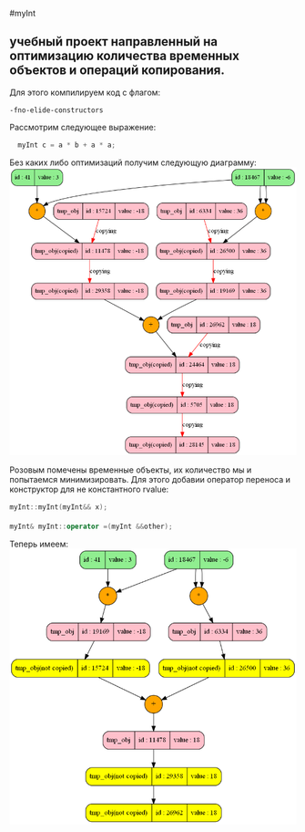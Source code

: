 #myInt

## учебный проект направленный на оптимизацию количества временных объектов и операций копирования.

Для этого компилируем код с флагом:
```
-fno-elide-constructors
```

Рассмотрим следующее выражение:
```cpp
  myInt c = a * b + a * a;
```

Без каких либо оптимизаций получим следующую диаграмму:
![copying](/outputPics/output1.png)

Розовым помечены временные объекты, их количество мы и попытаемся минимизировать.
Для этого добавии оператор переноса и конструктор для не константного rvalue:
```cpp
myInt::myInt(myInt&& x);

myInt& myInt::operator =(myInt &&other);
```
Теперь имеем:
![transfering](/outputPics/output2.png)
